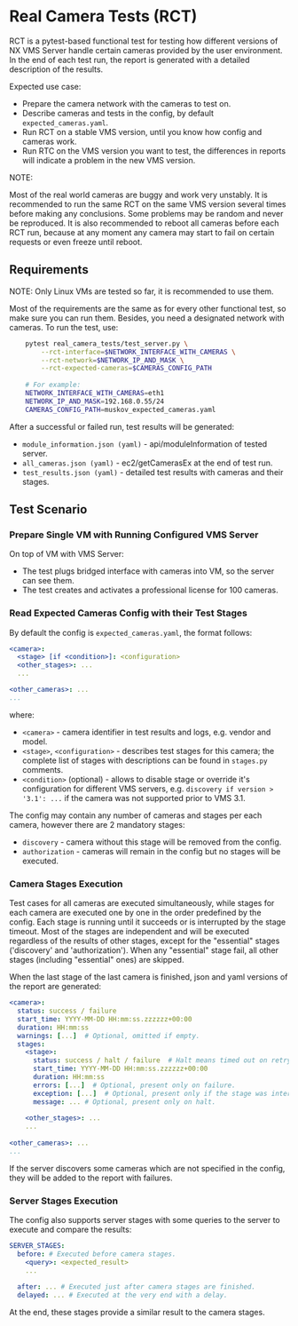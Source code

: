 # Real Camera Tests (RCT)

RCT is a pytest-based functional test for testing how different versions of NX VMS Server handle 
certain cameras provided by the user environment. In the end of each test run, the report is 
generated with a detailed description of the results. 

Expected use case:

- Prepare the camera network with the cameras to test on.
- Describe cameras and tests in the config, by default `expected_cameras.yaml`.
- Run RCT on a stable VMS version, until you know how config and cameras work.
- Run RTC on the VMS version you want to test, the differences in reports will indicate a problem in
  the new VMS version.

NOTE:

Most of the real world cameras are buggy and work very unstably. It is recommended to run the same 
RCT on the same VMS version several times before making any conclusions. Some problems may be random 
and never be reproduced. It is also recommended to reboot all cameras before each RCT run, because 
at any moment any camera may start to fail on certain requests or even freeze until reboot.


## Requirements

NOTE: Only Linux VMs are tested so far, it is recommended to use them.

Most of the requirements are the same as for every other functional test, so make sure you can run
them. Besides, you need a designated network with cameras. To run the test, use:

```bash
    pytest real_camera_tests/test_server.py \
        --rct-interface=$NETWORK_INTERFACE_WITH_CAMERAS \
        --rct-network=$NETWORK_IP_AND_MASK \
        --rct-expected-cameras=$CAMERAS_CONFIG_PATH
        
    # For example:
    NETWORK_INTERFACE_WITH_CAMERAS=eth1
    NETWORK_IP_AND_MASK=192.168.0.55/24
    CAMERAS_CONFIG_PATH=muskov_expected_cameras.yaml
```

After a successful or failed run, test results will be generated:

- `module_information.json (yaml)` - api/moduleInformation of tested server.
- `all_cameras.json (yaml)` - ec2/getCamerasEx at the end of test run.
- `test_results.json (yaml)` - detailed test results with cameras and their stages.


## Test Scenario

### Prepare Single VM with Running Configured VMS Server

On top of VM with VMS Server:

- The test plugs bridged interface with cameras into VM, so the server can see them.
- The test creates and activates a professional license for 100 cameras.


### Read Expected Cameras Config with their Test Stages

By default the config is `expected_cameras.yaml`, the format follows:

```yaml
<camera>:
  <stage> [if <condition>]: <configuration>
  <other_stages>: ...
  ...

<other_cameras>: ...
...
```

where:

- `<camera>` - camera identifier in test results and logs, e.g. vendor and model.
- `<stage>`, `<configuration>` - describes test stages for this camera; the complete list of stages 
  with descriptions can be found in `stages.py` comments.
- `<condition>` (optional) - allows to disable stage or override it's configuration for different
  VMS servers, e.g. `discovery if version > '3.1': ...` if the camera was not supported prior to 
  VMS 3.1.
  
The config may contain any number of cameras and stages per each camera, however there are 2
mandatory stages:

- `discovery` - camera without this stage will be removed from the config.
- `authorization` - cameras will remain in the config but no stages will be executed.
  
  
### Camera Stages Execution

Test cases for all cameras are executed simultaneously, while stages for each camera are executed
one by one in the order predefined by the config. Each stage is running until it succeeds or is 
interrupted by the stage timeout. Most of the stages are independent and will be executed regardless 
of the results of other stages, except for the "essential" stages ('discovery' and 'authorization'). 
When any "essential" stage fail, all other stages (including "essential" ones) are skipped.

When the last stage of the last camera is finished, json and yaml versions of the report are
generated:

```yaml
<camera>:
  status: success / failure
  start_time: YYYY-MM-DD HH:mm:ss.zzzzzz+00:00
  duration: HH:mm:ss
  warnings: [...]  # Optional, omitted if empty.
  stages:
    <stage>:
      status: success / halt / failure  # Halt means timed out on retry.
      start_time: YYYY-MM-DD HH:mm:ss.zzzzzz+00:00
      duration: HH:mm:ss
      errors: [...]  # Optional, present only on failure.
      exception: [...]  # Optional, present only if the stage was interrupted by exception.
      message: ... # Optional, present only on halt.
      
    <other_stages>: ...
    ...
    
<other_cameras>: ...
...
```

If the server discovers some cameras which are not specified in the config, they will be added to 
the report with failures.


### Server Stages Execution

The config also supports server stages with some queries to the server to execute and compare the
results:

```yaml
SERVER_STAGES:
  before: # Executed before camera stages.
    <query>: <expected_result>
    ...
    
  after: ... # Executed just after camera stages are finished.
  delayed: ... # Executed at the very end with a delay.
```

At the end, these stages provide a similar result to the camera stages.


